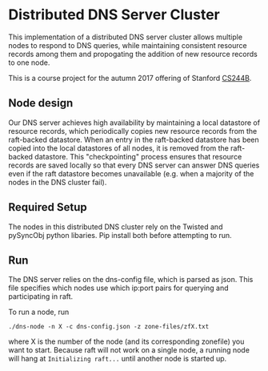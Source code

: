 # Distributed DNS Server Cluster
This implementation of a distributed DNS server cluster allows multiple nodes
to respond to DNS queries, while maintaining consistent resource records among
them and propogating the addition of new resource records to one node.

This is a course project for the autumn 2017 offering of Stanford
[CS244B](http://cs244b.scs.stanford.edu).

## Node design
Our DNS server achieves high availability by maintaining a local datastore of
resource records, which periodically copies new resource records from the
raft-backed datastore. When an entry in the raft-backed datastore has been
copied into the local datastores of all nodes, it is removed from the
raft-backed datastore. This "checkpointing" process ensures that resource
records are saved locally so that every DNS server can answer DNS queries even
if the raft datastore becomes unavailable (e.g. when a majority of the nodes in
the DNS cluster fail).

## Required Setup
The nodes in this distributed DNS cluster rely on the Twisted and pySyncObj
python libaries. Pip install both before attempting to run.

## Run
The DNS server relies on the dns-config file, which is parsed as json. This
file specifies which nodes use which ip:port pairs for querying and
participating in raft.

To run a node, run
```
./dns-node -n X -c dns-config.json -z zone-files/zfX.txt
```
where X is the number of the node (and its corresponding zonefile) you want to
start. Because raft will not work on a single node, a running node will hang at
`Initializing raft...` until another node is started up.
